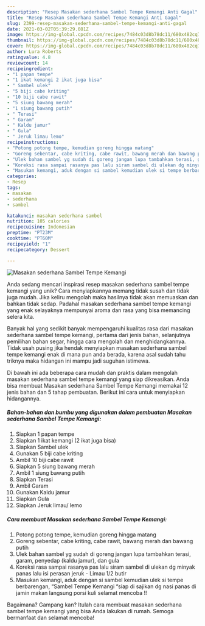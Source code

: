 ```yaml
---
description: "Resep Masakan sederhana Sambel Tempe Kemangi Anti Gagal"
title: "Resep Masakan sederhana Sambel Tempe Kemangi Anti Gagal"
slug: 2399-resep-masakan-sederhana-sambel-tempe-kemangi-anti-gagal
date: 2021-03-02T05:39:29.081Z
image: https://img-global.cpcdn.com/recipes/7484c03d8b78dc11/680x482cq70/masakan-sederhana-sambel-tempe-kemangi-foto-resep-utama.jpg
thumbnail: https://img-global.cpcdn.com/recipes/7484c03d8b78dc11/680x482cq70/masakan-sederhana-sambel-tempe-kemangi-foto-resep-utama.jpg
cover: https://img-global.cpcdn.com/recipes/7484c03d8b78dc11/680x482cq70/masakan-sederhana-sambel-tempe-kemangi-foto-resep-utama.jpg
author: Lura Roberts
ratingvalue: 4.8
reviewcount: 14
recipeingredient:
- "1 papan tempe"
- "1 ikat kemangi 2 ikat juga bisa"
- " Sambel ulek"
- "5 biji cabe kriting"
- "10 biji cabe rawit"
- "5 siung bawang merah"
- "1 siung bawang putih"
- " Terasi"
- " Garam"
- " Kaldu jamur"
- " Gula"
- " Jeruk limau lemo"
recipeinstructions:
- "Potong potong tempe, kemudian goreng hingga matang"
- "Goreng sebentar, cabe kriting, cabe rawit, bawang merah dan bawang putih"
- "Ulek bahan sambel yg sudah di goreng jangan lupa tambahkan terasi, garam, penyedap (kaldu jamur), dan gula"
- "Koreksi rasa sampai rasanya pas lalu siram sambel di ulekan dg minyak panas lalu isi perasan jeruk Limau 1/2 butir"
- "Masukan kemangi, aduk dengan si sambel kemudian ulek si tempe berbarengan, “Sambel Tempe Kemangi “siap di sajikan dg nasi panas di jamin makan langsung porsi kuli selamat mencoba !!"
categories:
- Resep
tags:
- masakan
- sederhana
- sambel

katakunci: masakan sederhana sambel 
nutrition: 105 calories
recipecuisine: Indonesian
preptime: "PT23M"
cooktime: "PT60M"
recipeyield: "1"
recipecategory: Dessert

---
```



![Masakan sederhana Sambel Tempe Kemangi](https://img-global.cpcdn.com/recipes/7484c03d8b78dc11/680x482cq70/masakan-sederhana-sambel-tempe-kemangi-foto-resep-utama.jpg)

Anda sedang mencari inspirasi resep masakan sederhana sambel tempe kemangi yang unik? Cara menyiapkannya memang tidak susah dan tidak juga mudah. Jika keliru mengolah maka hasilnya tidak akan memuaskan dan bahkan tidak sedap. Padahal masakan sederhana sambel tempe kemangi yang enak selayaknya mempunyai aroma dan rasa yang bisa memancing selera kita.

Banyak hal yang sedikit banyak mempengaruhi kualitas rasa dari masakan sederhana sambel tempe kemangi, pertama dari jenis bahan, selanjutnya pemilihan bahan segar, hingga cara mengolah dan menghidangkannya. Tidak usah pusing jika hendak menyiapkan masakan sederhana sambel tempe kemangi enak di mana pun anda berada, karena asal sudah tahu triknya maka hidangan ini mampu jadi suguhan istimewa.




Di bawah ini ada beberapa cara mudah dan praktis dalam mengolah masakan sederhana sambel tempe kemangi yang siap dikreasikan. Anda bisa membuat Masakan sederhana Sambel Tempe Kemangi memakai 12 jenis bahan dan 5 tahap pembuatan. Berikut ini cara untuk menyiapkan hidangannya.

<!--inarticleads1-->

##### Bahan-bahan dan bumbu yang digunakan dalam pembuatan Masakan sederhana Sambel Tempe Kemangi:

1. Siapkan 1 papan tempe
1. Siapkan 1 ikat kemangi (2 ikat juga bisa)
1. Siapkan  Sambel ulek
1. Gunakan 5 biji cabe kriting
1. Ambil 10 biji cabe rawit
1. Siapkan 5 siung bawang merah
1. Ambil 1 siung bawang putih
1. Siapkan  Terasi
1. Ambil  Garam
1. Gunakan  Kaldu jamur
1. Siapkan  Gula
1. Siapkan  Jeruk limau/ lemo




<!--inarticleads2-->

##### Cara membuat Masakan sederhana Sambel Tempe Kemangi:

1. Potong potong tempe, kemudian goreng hingga matang
1. Goreng sebentar, cabe kriting, cabe rawit, bawang merah dan bawang putih
1. Ulek bahan sambel yg sudah di goreng jangan lupa tambahkan terasi, garam, penyedap (kaldu jamur), dan gula
1. Koreksi rasa sampai rasanya pas lalu siram sambel di ulekan dg minyak panas lalu isi perasan jeruk - Limau 1/2 butir
1. Masukan kemangi, aduk dengan si sambel kemudian ulek si tempe berbarengan, “Sambel Tempe Kemangi “siap di sajikan dg nasi panas di jamin makan langsung porsi kuli selamat mencoba !!




Bagaimana? Gampang kan? Itulah cara membuat masakan sederhana sambel tempe kemangi yang bisa Anda lakukan di rumah. Semoga bermanfaat dan selamat mencoba!
